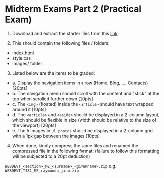 # Midterm Exams Part 2 (Practical Exam)

1. Download and extract the starter files from this [link](https://drive.google.com/file/d/17axZ4Q6-Ty9STZROQyXfNuFctHHY_lkA/view?usp=sharing)

2. This should contain the following files / folders:
  - index.html
  - style.css
  - images/ folder

3. Listed below are the items to be graded:

  - a. Display the navigation items in a row (Home, Blog, ..., Contacts) [20pts]
  - b. The navigation menu should scroll with the content and "stick" at the top when scrolled further down [20pts]
  - c. The `<img>` (floated) inside the `<article>` should have text wrapped around it [10pts]
  - d. The `<article>` and `<aside>` should be displayed in a 2-column layout, which should be flexible in size
     (width should be relative to the size of the viewport) [20pts]
  - e. The 5 images in `ul.photos` should be displayed in a 2-column grid with a 1px gap between the images [10pts]

4. When done, kindly compress the same files and renamed the compressed file in the following format:
(failure to follow this formatting will be subjected to a 20pt deduction)

`WEBDEVT_<section>_ME_<surname>_<givenname>.zip`
e.g.
`WEBDEVT_TIS1_ME_raymundo_jino.zip`